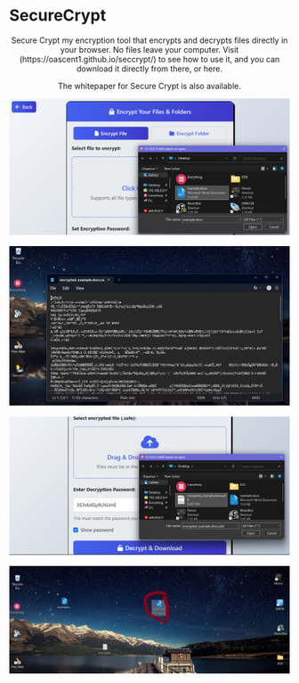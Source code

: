 # SecureCrypt

<p align="center">
Secure Crypt my encryption tool that encrypts and decrypts files directly in your browser. 
No files leave your computer. Visit (https://oascent1.github.io/seccrypt/) to see how to use it, and you can download it directly
from there, or here.</p>

<p align="center">The whitepaper for Secure Crypt is also available.</p>

<div align="center">
<img src="static/tree.png" alt="Alt Text" width="600"/>
</div>
<br>
<div align="center">
<img src="static/sevv.png" alt="Alt Text" width="600"/>
</div>
<br>
<div align="center">
<img src="static/eig.png" alt="Alt Text" width="600"/>
</div>
<br>
<div align="center">
<img src="static/nin.png" alt="Alt Text" width="600"/>
</div>
